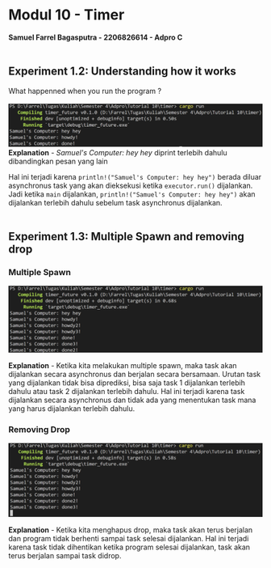 # Modul 10 - Timer
**Samuel Farrel Bagasputra - 2206826614 - Adpro C**
<br><br>

## Experiment 1.2: Understanding how it works
What happenned when you run the program ? <br><br>
<img src="images/12.png">
**Explanation** - *Samuel's Computer: hey hey* diprint terlebih dahulu dibandingkan pesan yang lain
<br>

Hal ini terjadi karena `println!("Samuel's Computer: hey hey")` berada diluar asynchronus task yang akan dieksekusi ketika `executor.run()` dijalankan. Jadi ketika `main` dijalankan, `println!("Samuel's Computer: hey hey")` akan dijalankan terlebih dahulu sebelum task asynchronus dijalankan.<br><br>

## Experiment 1.3: Multiple Spawn and removing drop
### Multiple Spawn
<img src="images/131.png">

**Explanation** - Ketika kita melakukan multiple spawn, maka task akan dijalankan secara asynchronus dan berjalan secara bersamaan. Urutan task yang dijalankan tidak bisa diprediksi, bisa saja task 1 dijalankan terlebih dahulu atau task 2 dijalankan terlebih dahulu. Hal ini terjadi karena task dijalankan secara asynchronus dan tidak ada yang menentukan task mana yang harus dijalankan terlebih dahulu.<br>

### Removing Drop
<img src="images/132.png">

**Explanation** - Ketika kita menghapus drop, maka task akan terus berjalan dan program tidak berhenti sampai task selesai dijalankan. Hal ini terjadi karena task tidak dihentikan ketika program selesai dijalankan, task akan terus berjalan sampai task didrop.
